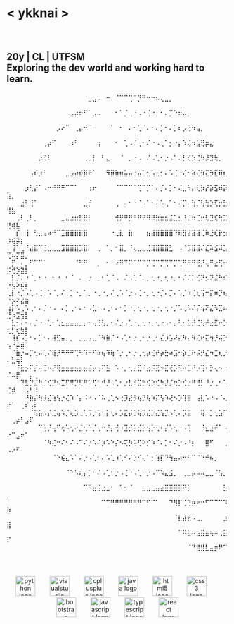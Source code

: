 <h1 align="left">< ykknai ></h1>

###

<br clear="both">

<h2 align="left">20y  |  CL | UTFSM<br>Exploring the dev world and working hard to learn.</h2>

###

<p align="left">⠀⠀⠀⠀⠀⠀⠀⠀⠀⠀⠀⠀⠀⠀⠀⠀⠀⠀⣀⣠⠤⠀⠒⠀⠈⠉⠉⢉⠉⡙⠛⠒⠒⠦⢄⣀⡀⠀⠀⠀⠀⠀⠀⠀⠀⠀⠀⠀⠀⠀⠀⠀⠀⠀⠀⠀<br>⠀⠀⠀⠀⠀⠀⠀⠀⠀⠀⠀⠀⠀⠀⣠⡴⠖⠋⢁⣠⠤⠀⠀⠀⠂⠁⡈⢀⠐⠠⠐⢈⠐⡀⠂⠄⡉⠑⠶⣤⡀⠀⠀⠀⠀⠀⠀⠀⠀⠀⠀⠀⠀⠀⠀⠀<br>⠀⠀⠀⠀⠀⠀⠀⠀⠀⠀⠀⡠⠔⠉⠀⢀⡤⠚⠉⠀⠀⠀⠀⠁⠀⠂⠀⠄⠂⢁⠈⠄⠂⠄⡁⠂⠄⡁⠆⡠⢙⠳⣤⡀⠀⠀⠀⠀⠀⠀⠀⠀⠀⠀⠀⠀<br>⠀⠀⠀⠀⠀⠀⠀⠀⢀⡴⠋⠀⠀⠀⠰⠃⠀⠀⠀⠀⢲⠀⠀⠀⠂⠀⢁⠠⠈⢀⠂⠌⠐⠠⢀⠁⡂⠐⡄⠱⢌⠲⣡⢛⡶⣄⠀⠀⠀⠀⠀⠀⠀⠀⠀⠀<br>⠀⠀⠀⠀⠀⠀⠀⡴⢫⠇⠀⠀⠀⠀⠀⠀⠀⢀⣠⡇⠀⠃⣄⠀⠀⠈⠀⡀⠐⠠⠀⠌⠠⢁⠂⡐⠠⠁⠄⡃⢎⡱⣌⠳⡼⣹⢷⡀⠀⠀⠀⠀⠀⠀⠀⠀<br>⠀⠀⠀⠀⠀⢠⠎⡰⠃⠀⠀⠀⠀⣀⣠⣴⣾⡿⠟⠁⠀⠀⠻⣿⣷⣶⣥⣤⣐⣤⣁⣂⣡⣀⡂⠄⠡⢈⠐⢌⠂⡵⢌⡳⣍⡳⣏⢿⣆⠀⠀⠀⠀⠀⠀⠀<br>⠀⠀⠀⠀⡰⢃⡜⠁⠠⠒⠚⠛⠛⠉⠉⠁⠀⠀⢰⠖⠀⠀⠀⠀⠈⠉⠉⠉⠉⢉⠉⡉⠁⠄⡈⠄⡁⠂⠌⣀⠳⡄⢇⡳⡜⡵⣫⠾⡽⣷⡀⠀⠀⠀⠀⠀<br>⠀⠀⠀⣰⠇⢸⠁⠀⠀⠀⠀⠀⠀⠀⠀⠀⠀⣠⡞⠀⠀⠀⠀⠀⢀⠀⠄⠂⠐⠈⠠⠁⠂⠄⠡⢀⠁⠂⠄⡉⠄⢳⡈⢧⢳⡱⢏⡶⣳⢻⣧⠀⠀⠀⠀⠀<br>⠀⠀⢠⠇⢀⠇⡀⠀⠀⠀⠀⠀⣀⣤⣴⣶⣿⣿⡇⠀⠀⠀⠀⠀⢺⡟⠛⡛⠛⠛⠟⠻⠿⣷⣶⣦⣬⣁⣂⠘⣌⠶⣍⡒⢧⣙⢮⢳⣭⣛⢾⣧⠀⠀⠀⠀<br>⠀⠀⡎⠀⢸⠀⢃⣀⣤⠴⠚⠉⣉⣿⣿⣿⣿⣿⠀⠀⠀⠀⠀⠐⢀⣇⠀⣷⠀⠀⠀⣦⣼⣿⣿⣿⣿⠙⢿⣻⣼⣽⣽⢈⠷⣘⢎⡗⣲⡹⢮⡽⡆⠀⠀⠀<br>⠀⢸⠁⢀⠘⣴⣿⠉⣛⣀⣀⣀⣹⣿⣿⣿⣹⣿⠀⠀⢀⠀⠁⡀⠂⣿⡀⠘⢆⣀⣀⣈⣻⣿⣿⣿⣃⠀⠠⠈⣹⣿⣿⠌⣎⠵⣪⠼⣡⢛⠦⡝⣿⡀⠀⠀<br>⠀⡏⠀⠄⡀⠋⠉⠉⠁⠀⠀⠀⠀⠀⠀⠈⠛⠛⠀⠀⡀⠀⠂⠀⠴⠿⠉⠍⠩⠉⠍⡉⢉⠉⡉⢉⠉⡉⢉⠛⠛⠻⢿⡜⢤⠛⣔⢫⠖⡭⢚⡱⣽⡇⠀⠀<br>⠀⡇⡈⠄⠐⠈⡀⠂⠐⠀⠂⠐⠀⠂⠈⠀⠄⠀⡐⠀⡀⠂⢁⠈⠠⠀⠌⠠⢁⠈⠄⡀⢂⠐⡀⢂⠐⡀⠂⠌⠌⡅⢊⠝⡢⠝⣬⠓⢮⡑⢣⠕⡮⡇⠀⠀<br>⢀⡇⠐⡈⠠⢁⠠⢈⠀⠡⠈⡀⠌⠀⡁⠐⡀⠁⡀⠐⢀⠐⡀⠌⢀⠡⠈⡐⠠⢈⠐⡀⢂⠐⡈⠄⡉⠄⠡⡈⠰⢈⢆⢩⠒⡍⠶⡙⢦⠙⡢⠝⣜⣷⠀⠀<br>⢰⡇⠡⢀⠡⢀⠂⠄⡈⠐⠠⠀⠄⡁⢀⠂⠄⠂⠠⣁⠂⠠⢀⠂⠄⠂⡁⠐⡀⢂⠐⡀⢂⠐⡀⢂⠐⡈⠡⢀⠣⠌⡌⢢⠝⣌⠳⣉⠦⣙⠰⣩⢲⡇⠀⠀<br>⠀⣇⠂⠄⠂⠄⡈⠐⠠⢁⠂⢁⣂⣤⣤⣤⣀⡤⠦⢤⣝⢣⡀⠂⠌⡐⠠⢁⠐⡀⢂⠐⡀⢂⠐⠠⠂⡄⢃⠂⣅⡚⣌⢣⠞⣔⣋⠖⡑⢆⡃⢆⣳⡇⠀⠀<br>⠀⢸⡎⠠⡁⠂⠄⡁⠂⠄⣼⣋⣤⡀⡀⠀⣀⣀⣠⣀⠈⠳⣷⡈⠐⠠⢁⠂⡐⢀⠂⡐⢀⠂⣌⡰⣡⠜⣌⠳⣄⠳⣌⠖⣍⢲⡘⢬⡑⢢⠘⡬⣾⠁⠀⠀<br>⠀⠈⣷⡐⠤⡉⢂⠤⢁⠌⢿⡘⠛⠛⠛⢉⠛⠹⠛⠋⠷⢦⠹⢷⠈⡐⢀⠂⡐⢀⢂⡴⣊⠞⡴⣓⠴⣩⠒⡵⣈⠗⡬⡚⣌⠲⣉⢆⡘⠄⣃⢶⠇⠀⠀⠀<br>⠀⠀⠘⣗⡢⠍⡜⠤⣉⠦⡜⢿⣶⣶⣶⣦⣶⣶⣾⡴⢢⠍⣧⠀⠡⠐⡀⢂⡴⣋⠾⣔⡫⣝⠲⣍⢞⡡⢫⠴⣉⠞⡰⢩⠆⡓⢄⠢⠐⠌⠤⡟⠀⠀⡄⢀<br>⠀⠀⠀⠹⣧⡙⣌⠳⡌⢎⡙⠦⣉⠏⠻⡙⢏⠛⠥⢋⠇⠚⡘⠠⢁⠂⡐⣧⠞⣭⡓⢮⡱⢎⠳⡜⡌⢖⡱⢊⣴⠛⢻⡇⠘⡐⢀⠂⠡⢈⡾⠀⠀⢠⠃⢸<br>⠀⠀⠀⠀⠘⣷⡌⢳⡸⣌⢱⢣⡐⢌⠱⠈⡄⠨⠐⠠⠈⠥⢀⢁⠢⢐⡹⣜⡻⢦⡙⢧⠱⡍⢣⠱⢜⠢⡱⢹⣿⠀⢠⣇⠡⠐⠠⠈⢄⡟⠁⠀⢀⠎⢠⠇<br>⠀⠀⠀⠀⠀⠈⢻⣥⠲⡜⣊⢦⠱⡈⢆⡱⢀⢃⠩⡐⢡⠂⡅⢂⠆⡡⣟⡼⣓⢧⡹⣌⡓⣌⢣⡙⠢⢃⠔⡩⣿⠀⠀⢿⠀⡁⢂⣡⠋⠀⢀⡴⠃⣠⠏⠀<br>⠀⠀⠀⠀⠀⠀⠀⠙⢷⡘⢤⠋⢖⠡⢂⠔⣈⢂⠑⡈⢆⠒⡘⡄⢚⠰⣹⡚⡵⣊⡕⢢⡑⢂⠆⡌⠡⢂⠐⠠⢹⠀⠀⠘⣆⣰⠞⠁⠠⠔⠉⣠⠖⠁⠀⠀<br>⠀⠀⠀⠀⠀⠀⠀⠀⠈⠳⣌⠒⠌⠂⠌⠠⠉⠌⡐⠡⠌⡰⠡⠑⡌⠢⢍⡳⢥⢋⠕⡊⠱⠈⠄⡁⠂⠌⡐⠠⠘⡆⠀⠀⣿⠋⠀⠀⢀⡠⠔⠋⠀⠀⠀⠀<br>⠀⠀⠀⠀⠀⠀⠀⠀⠀⠀⠈⠑⢮⣄⠡⠁⠌⡐⠠⢁⠂⠄⠡⢁⠰⢁⠊⠌⡑⠊⢄⠁⡂⢱⡏⠙⢳⣤⠴⠒⠋⠉⠉⠑⠚⠦⡀⠀⠀⠀⠀⠀⠀⠀⠀⠀<br>⠀⠀⠀⠀⠀⠀⠀⠀⠀⠀⠀⠀⠀⠈⠑⠣⢆⡄⡁⠂⠌⠠⢁⠂⡐⠠⢈⠐⠠⢁⠂⡐⠠⠉⠳⣄⣺⡀⠀⢀⣀⡤⠤⠤⣀⣀⠈⢣⡀⠀⠀⠀⠀⠀⠀⠀<br>⠀⠀⠀⠀⠀⠀⠀⠀⠀⠀⠀⠀⠀⠀⠀⠀⠀⠉⠻⣶⣬⣐⣀⠂⠀⠁⠂⠈⠀⠀⣀⣀⣀⣤⣴⣿⣿⣿⣿⠟⡇⠀⠀⠀⠀⠀⠀⠀⣳⡀⠀⠀⠀⠀⠀⠀<br>⠀⠀⠀⠀⠀⠀⠀⠀⠀⠀⠀⠀⠀⠀⠀⠀⠀⠀⠀⠀⠀⠉⠉⠛⠛⠛⠛⠛⠛⠛⠉⠋⠉⠁⠀⠀⠙⢻⡏⢈⢙⡶⠖⠒⠋⠉⠉⠉⠹⣷⠀⠀⠀⠀⠀⠀<br>⠀⠀⠀⠀⠀⠀⠀⠀⠀⠀⠀⠀⠀⠀⠀⠀⠀⠀⠀⠀⠀⠀⠀⠀⠀⠀⠀⠀⠀⠀⠀⠀⠀⠀⠀⠀⠀⠈⣇⣼⡞⠠⣀⡀⠀⠀⠀⠀⣰⣿⠀⠀⠀⠀⠀⠀<br>⠀⠀⠀⠀⠀⠀⠀⠀⠀⠀⠀⠀⠀⠀⠀⠀⠀⠀⠀⠀⠀⠀⠀⠀⠀⠀⠀⠀⠀⠀⠀⠀⠀⠀⠀⠀⠀⠀⠙⠿⣇⠦⣠⣿⣶⢦⠤⢀⣿⠏⠀⠀⠀⠀⠀⠀<br>⠀⠀⠀⠀⠀⠀⠀⠀⠀⠀⠀⠀⠀⠀⠀⠀⠀⠀⠀⠀⠀⠀⠀⠀⠀⠀⠀⠀⠀⠀⠀⠀⠀⠀⠀⠀⠀⠀⠀⠀⠈⠙⣿⣿⣇⣤⡶⠟⠉⠀⠀⠀⠀⠀⠀⠀</p>

###

<br clear="both">

<div align="center">
  <img src="https://cdn.jsdelivr.net/gh/devicons/devicon/icons/python/python-original.svg" height="45" alt="python logo"  />
  <img width="25" />
  <img src="https://cdn.jsdelivr.net/gh/devicons/devicon/icons/visualstudio/visualstudio-plain.svg" height="45" alt="visualstudio logo"  />
  <img width="25" />
  <img src="https://cdn.jsdelivr.net/gh/devicons/devicon/icons/cplusplus/cplusplus-original.svg" height="45" alt="cplusplus logo"  />
  <img width="25" />
  <img src="https://cdn.jsdelivr.net/gh/devicons/devicon/icons/java/java-original.svg" height="45" alt="java logo"  />
  <img width="25" />
  <img src="https://cdn.jsdelivr.net/gh/devicons/devicon/icons/html5/html5-original.svg" height="45" alt="html5 logo"  />
  <img width="25" />
  <img src="https://cdn.jsdelivr.net/gh/devicons/devicon/icons/css3/css3-original.svg" height="45" alt="css3 logo"  />
  <img width="25" />
  <img src="https://cdn.jsdelivr.net/gh/devicons/devicon/icons/bootstrap/bootstrap-original.svg" height="45" alt="bootstrap logo"  />
  <img width="25" />
  <img src="https://cdn.jsdelivr.net/gh/devicons/devicon/icons/javascript/javascript-original.svg" height="45" alt="javascript logo"  />
  <img width="25" />
  <img src="https://cdn.jsdelivr.net/gh/devicons/devicon/icons/typescript/typescript-original.svg" height="45" alt="typescript logo"  />
  <img width="25" />
  <img src="https://cdn.jsdelivr.net/gh/devicons/devicon/icons/react/react-original.svg" height="45" alt="react logo"  />
</div>

###
